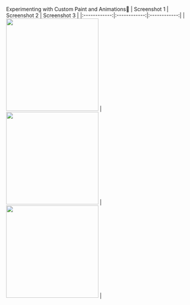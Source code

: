 Experimenting with Custom Paint and Animations💙
| Screenshot 1 | Screenshot 2 | Screenshot 3 |
|:------------:|:------------:|:------------:|
| <img src="https://github.com/user-attachments/assets/5c7b4fb2-1c7b-43b7-a28c-e7bf69ce016f" width="250"> | <img src="https://github.com/user-attachments/assets/c5d3ca7c-7640-41f1-85e6-24f4c0651902" width="250"> | <img src="https://github.com/user-attachments/assets/162fa000-0ed4-4f01-9956-05f5fe1a0f1c" width="250"> |
